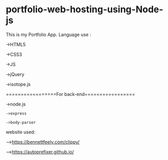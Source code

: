 # portfolio-web-hosting-using-Node-js
This is my Portfolio App.
Language use :

->HTML5

->CSS3

->JS

  ->jQuery
  
  ->isotope.js
  
  =================For back-end=================
  
  ->node.js
  
    ->express
    
    ->body-parser
    
website used:

-->https://bennettfeely.com/clippy/

-->https://autoprefixer.github.io/
